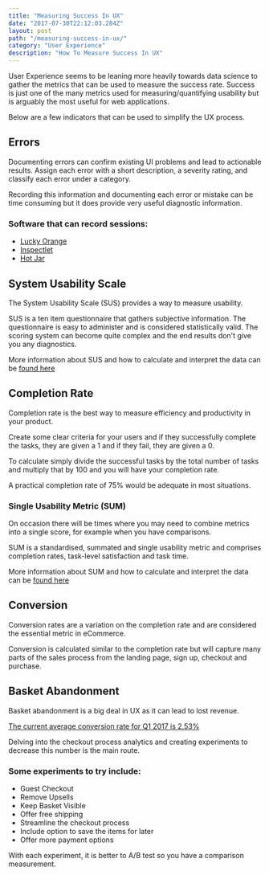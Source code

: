 ```yaml
---
title: "Measuring Success In UX"
date: "2017-07-30T22:12:03.284Z"
layout: post
path: "/measuring-success-in-ux/"
category: "User Experience"
description: "How To Measure Success In UX"
---
```


User Experience seems to be leaning more heavily towards data science to gather the metrics that can be used to measure the success rate. 
Success is just one of the many metrics used for measuring/quantifying usability but is arguably the most useful for web applications.

Below are a few indicators that can be used to simplify the UX process.

## Errors

Documenting errors can confirm existing UI problems and lead to actionable results. Assign each error with a short description, a severity rating, and classify each error under a category.

Recording this information and documenting each error or mistake can be time consuming but it does provide very useful diagnostic information. 

### Software that can record sessions:

* [Lucky Orange](https://luckyorange.com/)
* [Inspectlet](https://www.inspectlet.com/)
* [Hot Jar](https://www.hotjar.com/)

## System Usability Scale

The System Usability Scale (SUS) provides a way to measure usability. 

SUS is a ten item questionnaire that gathers subjective information. The questionnaire is easy to administer and is considered statistically valid. The scoring system can become quite complex and the end results don't give you any diagnostics.

More information about SUS and how to calculate and interpret the data can be [found here](https://measuringu.com/sus/)

## Completion Rate

Completion rate is the best way to measure efficiency and productivity in your product. 

Create some clear criteria for your users and if they successfully complete the tasks, they are given a 1 and if they fail, they are given a 0.

To calculate simply divide the successful tasks by the total number of tasks and multiply that by 100 and you will have your completion rate.

A practical completion rate of 75% would be adequate in most situations.

### Single Usability Metric (SUM)

On occasion there will be times where you may need to combine metrics into a single score, for example when you have comparisons.

SUM is a standardised, summated and single usability metric and comprises completion rates, task-level satisfaction and task time.

More information about SUM and how to calculate and interpret the data can be [found here](https://measuringu.com/sum-2/)

## Conversion

Conversion rates are a variation on the completion rate and are considered the essential metric in eCommerce.

Conversion is calculated similar to the completion rate but will capture many parts of the sales process from the landing page, sign up, checkout and purchase.

## Basket Abandonment

Basket abandonment is a big deal in UX as it can lead to lost revenue.

[The current average conversion rate for Q1 2017 is 2.53%](https://itworks.agency/average-retail-conversion-rates/)

Delving into the checkout process analytics and creating experiments to decrease this number is the main route.

### Some experiments to try include:

* Guest Checkout
* Remove Upsells
* Keep Basket Visible
* Offer free shipping
* Streamline the checkout process
* Include option to save the items for later
* Offer more payment options

With each experiment, it is better to A/B test so you have a comparison measurement.
